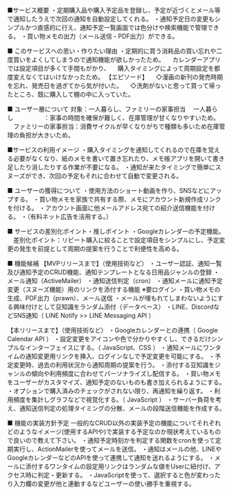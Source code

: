 ■サービス概要
・定期購入品や購入予定品を登録し、予定が近づくとメール等で通知したうえで次回の通知を自動設定してくれる。
・通知予定日の変更もシンプルかつ直感的に行え、通知予定一覧画面では色分けや検索機能で管理できる。
・買い物メモの出力（メール送信・PDF出力）ができる。


■ このサービスへの思い・作りたい理由
・定期的に買う消耗品の買い忘れや二度買いをよくしてしまうので通知機能が欲しかったため。
　カレンダーアプリでは設定項目が多くて手間もがかり、
　購入タイミングによって周期設定を都度変えなくてはいけなかったため。
【エピソード】
　◇漫画の新刊の発売時期を忘れ、発売日を過ぎてから気が付いた。
　◇洗剤がないと思って買って帰ったところ、既に購入して棚の中に入っていた。


■ ユーザー層について
対象：一人暮らし、ファミリーの家事担当
　一人暮らし　　　　　：家事の時間を確保が難しく、在庫管理が甘くなりやすいため。
　ファミリーの家事担当：消費サイクルが早くなりがちで種類も多いため在庫管理の負担が大きいため。


■サービスの利用イメージ
・購入タイミングを通知してくれるので在庫を覚える必要がなくなり、紙のメモを書いて置き忘れたり、メモ帳アプリを開いて書き足したり消したりする作業が不要になる。
・通知が来たタイミングで簡単にスヌーズができ、次回の予定もそれに合わせて自動で変更される。


■ ユーザーの獲得について
・使用方法のショート動画を作り、SNSなどにアップする。
・買い物メモを家族で共有する際、メモにアカウント新規作成リンクを付ける。
・アカウント画面に他メールアドレス宛ての紹介送信機能を付ける。
・（有料ネット広告を活用する。）


■ サービスの差別化ポイント・推しポイント
・Googleカレンダーの予定機能。
　差別化ポイント：リピート購入に絞ることで設定項目をシンプルにし、予定変更の発生を前提として周期の提案を行うことで利便性を高める。


■ 機能候補
【MVPリリースまで】（使用技術など）
・ユーザー認証、通知一覧及び通知予定のCRUD機能、通知テンプレートとなる日用品ジャンルの登録
・メール通知（ActiveMailer）
・通知送信判定（cron）
・通知メールに通知予定変更（スヌーズ機能）用のリンクを添付する機能 ※要ログイン
・買い物メモの生成、PDF出力（prawn）、メール送信
・メールが埋もれてしまわないようにする興味付けとして豆知識をランダム添付（データベース）
・LINE、DiscordなどSNS通知（ LINE Notify >> LINE Messaging API ）

【本リリースまで】（使用技術など）
・Googleカレンダーとの連携（ Google Calendar API ）
・設定変更をアイコンや色で分かりやすくし、できるだけシンプルなインターフェイスにする。（ JavaScript、CSS ）
・通知メールにワンタイムの通知変更用リンクを挿入、ログインなしで予定変更を可能にする。
・予定変更時、過去の利用状況から通知周期の提案を行う。
・添付する豆知識をジャンルの傾向や利用頻度に合わせてパーソナライズし配信する。
・買い物メモをユーザーがカスタマイズ、通知予定のないものも書き加えられるようにする。
・オプションで購入済みのチェックがされない限り、再通知を繰り返す。
・利用頻度を集計しグラフなどで視覚化する。（ JavaScript ）
・サーバー負荷を考え、通知送信判定の処理タイミングの分散、メールの段階送信機能を作成する。

■ 機能の実装方針予定
一般的なCRUD以外の実装予定の機能についてそれぞれどのようなイメージ(使用するAPIや)で実装する予定なのか現状考えているもので良いので教えて下さい。
・通知予定時刻かを判定する関数をcronを使って定期実行し、ActionMailerを使ってメールを送信。
・通知はメールの他、LINEやGoogleカレンダーなどのAPIを使って連携して通知を送れるようにする。
・メールに添付するワンタイムの設定用リンクはランダムな値をUserに紐付け、アクセス時に判定・更新する。
・JavaScriptを使って、選択すると色が変わったり入力欄の変更が他と連動するなどユーザーの使い勝手を重視する。
